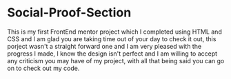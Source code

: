 # Social-Proof-Section
This is my first FrontEnd mentor project which I completed using HTML and CSS and I am glad you are taking time out of your day to check it out, this porject wasn't a straight forward one and I am very pleased with the progress I made, I know the design isn't perfect and I am willing to accept any criticism you may have of my project, with all that being said you can go on to check out my code.

